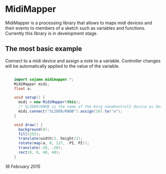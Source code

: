 # MidiMapper

MidiMapper is a processing library that allows to maps midi devices and their events to members of a sketch such as variables and functions. Currently this library is in development stage.

## The most basic example
Connect to a midi device and assign a note to a variable. Controller changes will be automatically applied to the value of the variable.

```java

	import sojamo.midimapper.*;
	MidiMapper midi;
	float a;

	void setup() {
	  midi = new MidiMapper(this);
	  /* SLIDER/KNOB is the name of the Korg nanoKontrol2 device as detected on osx */
	  midi.connect("SLIDER/KNOB").assign(16).to("a");
	}

	void draw() {
	  background(0);
	  fill(255);
	  translate(width/2, height/2);
	  rotate(map(a, 0, 127, -PI, PI));
	  translate(-20, -20);
	  rect(0, 0, 40, 40);
	}
```


_18 February 2015_